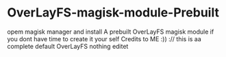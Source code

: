 # OverLayFS-magisk-module-Prebuilt
opem magisk manager and install
A prebuilt OverLayFS magisk module if you dont have time to create it your self 
Credits to ME :)) ://
this is aa complete default OverLayFS nothing editet
